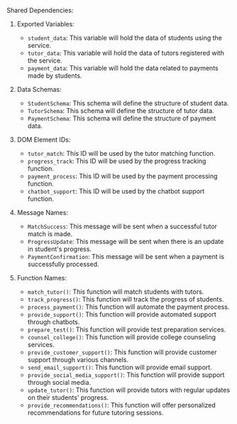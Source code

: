 Shared Dependencies:

1. Exported Variables:
   - `student_data`: This variable will hold the data of students using the service.
   - `tutor_data`: This variable will hold the data of tutors registered with the service.
   - `payment_data`: This variable will hold the data related to payments made by students.

2. Data Schemas:
   - `StudentSchema`: This schema will define the structure of student data.
   - `TutorSchema`: This schema will define the structure of tutor data.
   - `PaymentSchema`: This schema will define the structure of payment data.

3. DOM Element IDs:
   - `tutor_match`: This ID will be used by the tutor matching function.
   - `progress_track`: This ID will be used by the progress tracking function.
   - `payment_process`: This ID will be used by the payment processing function.
   - `chatbot_support`: This ID will be used by the chatbot support function.

4. Message Names:
   - `MatchSuccess`: This message will be sent when a successful tutor match is made.
   - `ProgressUpdate`: This message will be sent when there is an update in student's progress.
   - `PaymentConfirmation`: This message will be sent when a payment is successfully processed.

5. Function Names:
   - `match_tutor()`: This function will match students with tutors.
   - `track_progress()`: This function will track the progress of students.
   - `process_payment()`: This function will automate the payment process.
   - `provide_support()`: This function will provide automated support through chatbots.
   - `prepare_test()`: This function will provide test preparation services.
   - `counsel_college()`: This function will provide college counseling services.
   - `provide_customer_support()`: This function will provide customer support through various channels.
   - `send_email_support()`: This function will provide email support.
   - `provide_social_media_support()`: This function will provide support through social media.
   - `update_tutor()`: This function will provide tutors with regular updates on their students' progress.
   - `provide_recommendations()`: This function will offer personalized recommendations for future tutoring sessions.
